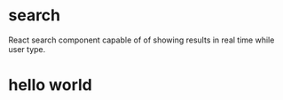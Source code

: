 # search
React search component capable of of showing results in real time while user type.

# hello world
